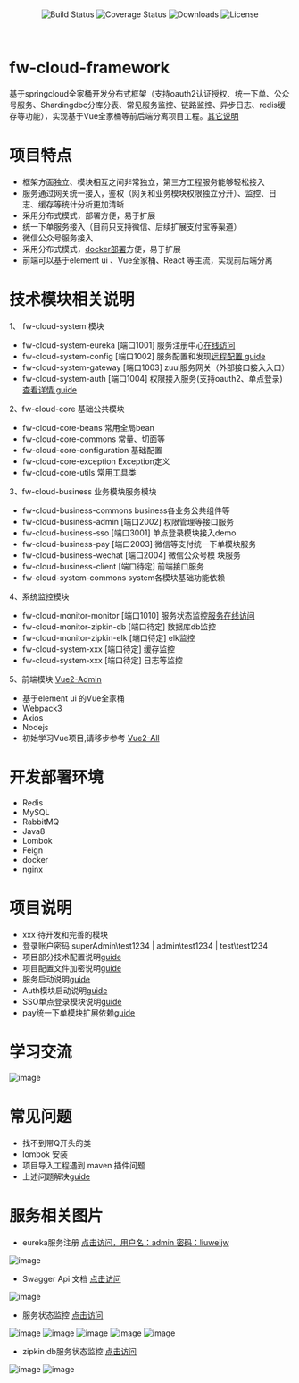 <br/>
<p align="center">
 <img src="https://img.shields.io/circleci/project/vuejs/vue/dev.svg" alt="Build Status">
 <img src="https://img.shields.io/badge/Spring%20Cloud-EdgwareSR3-blue.svg" alt="Coverage Status">
 <img src="https://img.shields.io/badge/Spring%20Boot-1.5.12-blue.svg" alt="Downloads">
 <img src="https://img.shields.io/npm/l/vue.svg" alt="License">
</p>
<br/>

# fw-cloud-framework
基于springcloud全家桶开发分布式框架（支持oauth2认证授权、统一下单、公众号服务、Shardingdbc分库分表、常见服务监控、链路监控、异步日志、redis缓存等功能），实现基于Vue全家桶等前后端分离项目工程。[其它说明](https://github.com/liuweijw/fw-cloud-framework/wiki)

# 项目特点
* 框架方面独立、模块相互之间非常独立，第三方工程服务能够轻松接入
* 服务通过网关统一接入，鉴权（网关和业务模块权限独立分开）、监控、日志、缓存等统计分析更加清晰
* 采用分布式模式，部署方便，易于扩展
* 统一下单服务接入（目前只支持微信、后续扩展支付宝等渠道）
* 微信公众号服务接入
* 采用分布式模式，[docker部署](https://github.com/liuweijw/fw-cloud-framework/wiki/08-Docker-%E9%83%A8%E7%BD%B2%E7%AE%80%E6%B4%81%E8%AF%B4%E6%98%8E)方便，易于扩展
* 前端可以基于element ui 、Vue全家桶、React 等主流，实现前后端分离

# 技术模块相关说明
1、 fw-cloud-system 模块
- fw-cloud-system-eureka  [端口1001] 服务注册中心[在线访问](http://47.106.144.24:1001/)
- fw-cloud-system-config  [端口1002] 服务配置和发现[远程配置 guide](https://github.com/liuweijw/fw-cloud-framework/wiki/02-%E9%83%A8%E5%88%86%E6%8A%80%E6%9C%AF%E9%85%8D%E7%BD%AE%E8%AF%B4%E6%98%8E)
- fw-cloud-system-gateway [端口1003] zuul服务网关（外部接口接入入口）
- fw-cloud-system-auth    [端口1004] 权限接入服务(支持oauth2、单点登录) [查看详情 guide](https://github.com/liuweijw/fw-cloud-framework/wiki/05-Auth-%E6%A8%A1%E5%9D%97%E5%90%AF%E5%8A%A8%E8%AF%B4%E6%98%8E)

2、fw-cloud-core 基础公共模块
- fw-cloud-core-beans 常用全局bean
- fw-cloud-core-commons 常量、切面等
- fw-cloud-core-configuration 基础配置
- fw-cloud-core-exception Exception定义
- fw-cloud-core-utils 常用工具类

3、fw-cloud-business 业务模块服务模块
- fw-cloud-business-commons business各业务公共组件等
- fw-cloud-business-admin   [端口2002] 权限管理等接口服务
- fw-cloud-business-sso     [端口3001] 单点登录模块接入demo
- fw-cloud-business-pay     [端口2003] 微信等支付统一下单模块服务
- fw-cloud-business-wechat  [端口2004] 微信公众号模
块服务
- fw-cloud-business-client  [端口待定] 前端接口服务
- fw-cloud-system-commons system各模块基础功能依赖

4、系统监控模块
- fw-cloud-monitor-monitor    [端口1010] 服务状态监控[服务在线访问](http://47.106.144.24:1010/)
- fw-cloud-monitor-zipkin-db  [端口待定] 数据库db监控
- fw-cloud-monitor-zipkin-elk [端口待定] elk监控
- fw-cloud-system-xxx         [端口待定] 缓存监控
- fw-cloud-system-xxx         [端口待定] 日志等监控

5、前端模块 [Vue2-Admin](https://github.com/liuweijw/Vue2-Admin)
- 基于element ui 的Vue全家桶
- Webpack3
- Axios
- Nodejs
- 初始学习Vue项目,请移步参考 [Vue2-All](https://github.com/liuweijw/Vue2-All)

# 开发部署环境
- Redis
- MySQL
- RabbitMQ
- Java8
- Lombok
- Feign
- docker
- nginx

# 项目说明
- xxx 待开发和完善的模块
- 登录账户密码 superAdmin\test1234 | admin\test1234 | test\test1234
- 项目部分技术配置说明[guide](https://github.com/liuweijw/fw-cloud-framework/wiki/02-%E9%83%A8%E5%88%86%E6%8A%80%E6%9C%AF%E9%85%8D%E7%BD%AE%E8%AF%B4%E6%98%8E)
- 项目配置文件加密说明[guide](https://github.com/liuweijw/fw-cloud-framework/wiki/03-%E9%85%8D%E7%BD%AE%E6%96%87%E4%BB%B6%E5%8A%A0%E5%AF%86%E8%AF%B4%E6%98%8E)
- 服务启动说明[guide](https://github.com/liuweijw/fw-cloud-framework/wiki/04-%E6%9C%8D%E5%8A%A1%E5%90%AF%E5%8A%A8)
- Auth模块启动说明[guide](https://github.com/liuweijw/fw-cloud-framework/wiki/05-Auth-%E6%A8%A1%E5%9D%97%E5%90%AF%E5%8A%A8%E8%AF%B4%E6%98%8E)
- SSO单点登录模块说明[guide](https://github.com/liuweijw/fw-cloud-framework/wiki/06-%E5%8D%95%E7%82%B9%E7%99%BB%E5%BD%95sso-demo)
- pay统一下单模块扩展依赖[guide](https://github.com/liuweijw/cloud-commons)

# 学习交流

![image](doc/pic/cloud-framework.png)

# 常见问题 

- 找不到带Q开头的类
- lombok 安装
- 项目导入工程遇到 maven 插件问题
- 上述问题解决[guide](https://github.com/liuweijw/fw-cloud-framework/wiki/09-%E5%B8%B8%E8%A7%81%E9%97%AE%E9%A2%98%E8%A7%A3%E5%86%B3)

# 服务相关图片
- eureka服务注册 [点击访问，用户名：admin 密码：liuweijw](http://47.106.144.24:1001/)

![image](doc/pic/1001.png)

- Swagger Api 文档 [点击访问](http://47.106.144.24:1003/swagger-ui.html)

![image](doc/pic/1002.png)

- 服务状态监控 [点击访问](http://47.106.144.24:1010/)

![image](doc/pic/1003.png)
![image](doc/pic/1004.png)
![image](doc/pic/1005.png)
![image](doc/pic/1006.png)
![image](doc/pic/1007.png)

- zipkin db服务状态监控 [点击访问](http://47.106.144.24:1011/)

![image](doc/pic/1008.png)
![image](doc/pic/1009.png)
